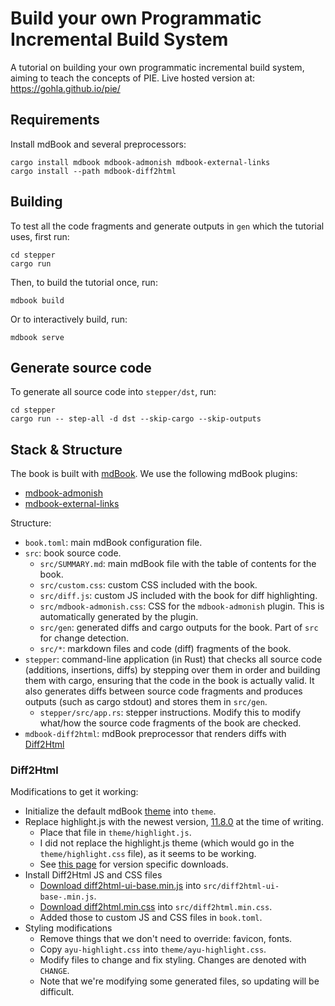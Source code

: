 # Build your own Programmatic Incremental Build System

A tutorial on building your own programmatic incremental build system, aiming to teach the concepts of PIE.
Live hosted version at: <https://gohla.github.io/pie/>

## Requirements

Install mdBook and several preprocessors:

```shell
cargo install mdbook mdbook-admonish mdbook-external-links
cargo install --path mdbook-diff2html
```

## Building

To test all the code fragments and generate outputs in `gen` which the tutorial uses, first run:

```shell
cd stepper
cargo run
```

Then, to build the tutorial once, run:

```shell
mdbook build
```

Or to interactively build, run:

```shell
mdbook serve
```

## Generate source code

To generate all source code into `stepper/dst`, run:

```shell
cd stepper
cargo run -- step-all -d dst --skip-cargo --skip-outputs
```

## Stack & Structure

The book is built with [mdBook](https://rust-lang.github.io/mdBook/). 
We use the following mdBook plugins:

- [mdbook-admonish](https://github.com/tommilligan/mdbook-admonish)
- [mdbook-external-links](https://github.com/jonahgoldwastaken/mdbook-external-links)

Structure:

- `book.toml`: main mdBook configuration file.
- `src`: book source code.
  - `src/SUMMARY.md`: main mdBook file with the table of contents for the book.
  - `src/custom.css`: custom CSS included with the book.
  - `src/diff.js`: custom JS included with the book for diff highlighting.
  - `src/mdbook-admonish.css`: CSS for the `mdbook-admonish` plugin. This is automatically generated by the plugin.
  - `src/gen`: generated diffs and cargo outputs for the book. Part of `src` for change detection.
  - `src/*`: markdown files and code (diff) fragments of the book.
- `stepper`: command-line application (in Rust) that checks all source code (additions, insertions, diffs) by stepping over them in order and building them with cargo, ensuring that the code in the book is actually valid. It also generates diffs between source code fragments and produces outputs (such as cargo stdout) and stores them in `src/gen`.
  - `stepper/src/app.rs`: stepper instructions. Modify this to modify what/how the source code fragments of the book are checked.
- `mdbook-diff2html`: mdBook preprocessor that renders diffs with [Diff2Html](https://github.com/rtfpessoa/diff2html)

### Diff2Html

Modifications to get it working:

- Initialize the default mdBook [theme](https://rust-lang.github.io/mdBook/format/theme/index.html) into `theme`.
- Replace highlight.js with the newest version, [11.8.0](https://cdnjs.cloudflare.com/ajax/libs/highlight.js/11.8.0/highlight.min.js) at the time of writing.
  - Place that file in `theme/highlight.js`.
  - I did not replace the highlight.js theme (which would go in the `theme/highlight.css` file), as it seems to be working.
  - See [this page](https://cdnjs.com/libraries/highlight.js) for version specific downloads.
- Install Diff2Html JS and CSS files
  - [Download diff2html-ui-base.min.js](https://cdn.jsdelivr.net/npm/diff2html@3.4.42/bundles/js/diff2html-ui-base.min.js) into `src/diff2html-ui-base-.min.js`.
  - [Download diff2html.min.css](https://cdn.jsdelivr.net/npm/diff2html@3.4.42/bundles/css/diff2html.min.css) into `src/diff2html.min.css`.
  - Added those to custom JS and CSS files in `book.toml`.
- Styling modifications
  - Remove things that we don't need to override: favicon, fonts.
  - Copy `ayu-highlight.css` into `theme/ayu-highlight.css`.
  - Modify files to change and fix styling. Changes are denoted with `CHANGE`.
  - Note that we're modifying some generated files, so updating will be difficult.

